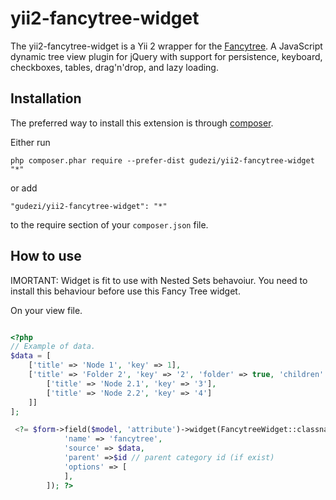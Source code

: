 yii2-fancytree-widget
=====================
The yii2-fancytree-widget is a Yii 2 wrapper for the [Fancytree](http://wwwendt.de/tech/fancytree/demo/). A JavaScript dynamic tree view plugin for jQuery with support for persistence, keyboard, checkboxes, tables, drag'n'drop, and lazy loading.

Installation
------------

The preferred way to install this extension is through [composer](http://getcomposer.org/download/).

Either run

```
php composer.phar require --prefer-dist gudezi/yii2-fancytree-widget "*"
```

or add

```
"gudezi/yii2-fancytree-widget": "*"
```

to the require section of your `composer.json` file.


How to use
----------
IMORTANT: Widget is fit to use with Nested Sets behavoiur. You need to install this behaviour before use this Fancy Tree widget.

On your view file.

```php

<?php
// Example of data.
$data = [
	['title' => 'Node 1', 'key' => 1],
	['title' => 'Folder 2', 'key' => '2', 'folder' => true, 'children' => [
		['title' => 'Node 2.1', 'key' => '3'],
		['title' => 'Node 2.2', 'key' => '4']
	]]
];

 <?= $form->field($model, 'attribute')->widget(FancytreeWidget::classname(), [
            'name' => 'fancytree',
            'source' => $data,
            'parent' =>$id // parent category id (if exist)
            'options' => [
            ],
        ]); ?>

```
